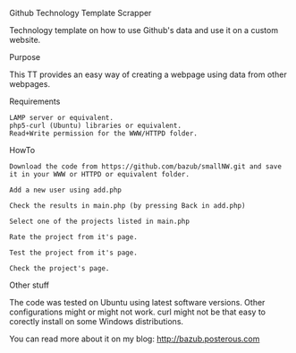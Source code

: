Github Technology Template Scrapper

Technology template on how to use Github's data and use it on a custom website.

Purpose

This TT provides an easy way of creating a webpage using data from other webpages.

Requirements

    LAMP server or equivalent.
    php5-curl (Ubuntu) libraries or equivalent.
    Read+Write permission for the WWW/HTTPD folder.

HowTo

    Download the code from https://github.com/bazub/smallNW.git and save it in your WWW or HTTPD or equivalent folder.

    Add a new user using add.php
    
    Check the results in main.php (by pressing Back in add.php)
    
    Select one of the projects listed in main.php
    
    Rate the project from it's page.
    
    Test the project from it's page.
    
    Check the project's page.

    

Other stuff

The code was tested on Ubuntu using latest software versions. Other configurations might or might not work.
curl might not be that easy to corectly install on some Windows distributions.

You can read more about it on my blog: http://bazub.posterous.com